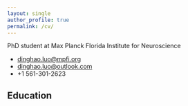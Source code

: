 ```yaml
---
layout: single
author_profile: true
permalink: /cv/
---
```

PhD student at Max Planck Florida Institute for Neuroscience
- <dinghao.luo@mpfi.org>
- <dinghao.luo@outlook.com>
- +1 561-301-2623

## Education